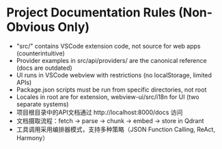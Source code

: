 # Project Documentation Rules (Non-Obvious Only)

- "src/" contains VSCode extension code, not source for web apps (counterintuitive)
- Provider examples in src/api/providers/ are the canonical reference (docs are outdated)
- UI runs in VSCode webview with restrictions (no localStorage, limited APIs)
- Package.json scripts must be run from specific directories, not root
- Locales in root are for extension, webview-ui/src/i18n for UI (two separate systems)
- 项目根目录中的API文档通过 http://localhost:8000/docs 访问
- 文档摄取流程：fetch → parse → chunk → embed → store in Qdrant
- 工具调用采用编排器模式，支持多种策略（JSON Function Calling, ReAct, Harmony）